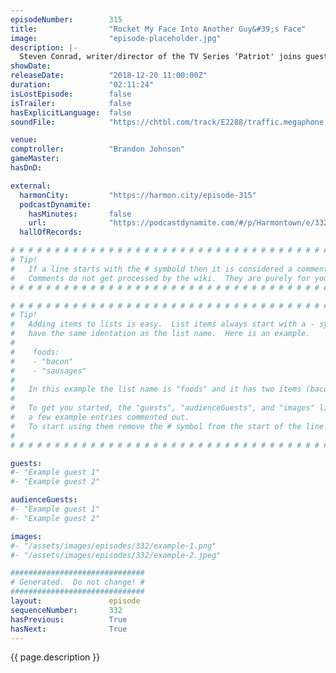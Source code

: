 ```yaml
---
episodeNumber:        315
title:                "Rocket My Face Into Another Guy&#39;s Face"
image:                "episode-placeholder.jpg"
description: |-
  Steven Conrad, writer/director of the TV Series ‘Patriot' joins guest Comptroller Brandon Johnson. The Santa Clause 2, Have You Seen It? Featuring Dan Harmon, Brandon Johnson, Spencer Crittenden and Steve Conrad.
showDate:             
releaseDate:          "2018-12-20 11:00:00Z"
duration:             "02:11:24"
isLostEpisode:        false
isTrailer:            false
hasExplicitLanguage:  false
soundFile:            "https://chtbl.com/track/E2288/traffic.megaphone.fm/STA4268871207.mp3"

venue:                
comptroller:          "Brandon Johnson"
gameMaster:           
hasDnD:               

external:
  harmonCity:         "https://harmon.city/episode-315"
  podcastDynamite:
    hasMinutes:       false
    url:              "https://podcastdynamite.com/#/p/Harmontown/e/332/315"
  hallOfRecords:      

# # # # # # # # # # # # # # # # # # # # # # # # # # # # # # # # # # # # # # # # # # # # #
# Tip!
#   If a line starts with the # symbold then it is considered a comment.
#   Comments do not get processed by the wiki.  They are purely for your information.
# # # # # # # # # # # # # # # # # # # # # # # # # # # # # # # # # # # # # # # # # # # # #

# # # # # # # # # # # # # # # # # # # # # # # # # # # # # # # # # # # # # # # # # # # # #
# Tip!
#   Adding items to lists is easy.  List items always start with a - symbol and have
#   have the same identation as the list name.  Here is an example.
#
#    foods:
#    - "bacon"
#    - "sausages"
#
#   In this example the list name is "foods" and it has two items (bacon, and sausages).
#
#   To get you started, the "guests", "audienceGuests", and "images" lists below have
#   a few example entries commented out.
#   To start using them remove the # symbol from the start of the line.
#
# # # # # # # # # # # # # # # # # # # # # # # # # # # # # # # # # # # # # # # # # # # # #

guests:
#- "Example guest 1"
#- "Example guest 2"

audienceGuests:
#- "Example guest 1"
#- "Example guest 2"

images:
#- "/assets/images/episodes/332/example-1.png"
#- "/assets/images/episodes/332/example-2.jpeg"

##############################
# Generated.  Do not change! #
##############################
layout:               episode
sequenceNumber:       332
hasPrevious:          True
hasNext:              True
---
```


<!-- The episode description will be rendered here -->
{{ page.description }}

<!-- Add your content BELOW here -->
<!-- vvvvvvvvvvvvvvvvvvvvvvvvvvv -->




<!-- ^^^^^^^^^^^^^^^^^^^^^^^^^^^ -->
<!-- Add your content ABOVE here -->

<!-- The episode gallery will be rendered here -->